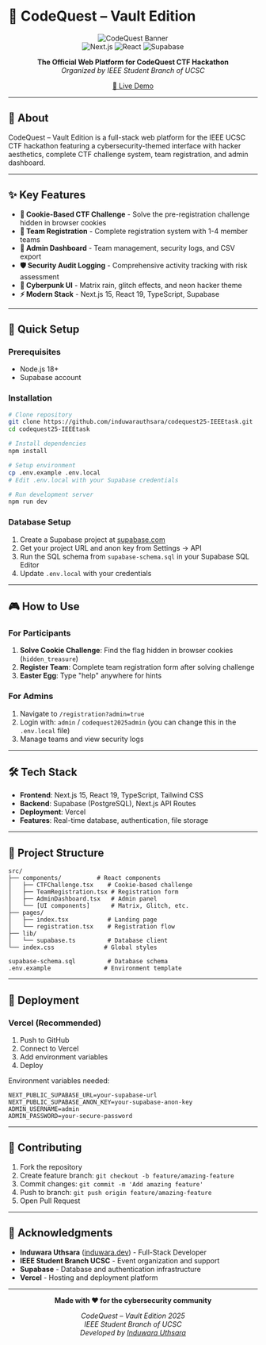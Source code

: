 # 🚀 CodeQuest – Vault Edition

<div align="center">

![CodeQuest Banner](https://img.shields.io/badge/CodeQuest-Vault%20Edition-red?style=for-the-badge&logo=hackthebox&logoColor=white)
<br/>
![Next.js](https://img.shields.io/badge/Next.js-15.5.2-black?style=for-the-badge&logo=next.js&logoColor=white)
![React](https://img.shields.io/badge/React-19.1.1-61DAFB?style=for-the-badge&logo=react&logoColor=white)
![Supabase](https://img.shields.io/badge/Supabase-3FCF8E?style=for-the-badge&logo=supabase&logoColor=white)

**The Official Web Platform for CodeQuest CTF Hackathon**  
*Organized by IEEE Student Branch of UCSC*

[🔗 Live Demo](https://codequest25-ieee-task.vercel.app)

</div>

---

## 🎯 About

CodeQuest – Vault Edition is a full-stack web platform for the IEEE UCSC CTF hackathon featuring a cybersecurity-themed interface with hacker aesthetics, complete CTF challenge system, team registration, and admin dashboard.

---

## ✨ Key Features

- **🍪 Cookie-Based CTF Challenge** - Solve the pre-registration challenge hidden in browser cookies
- **👥 Team Registration** - Complete registration system with 1-4 member teams
- **🔐 Admin Dashboard** - Team management, security logs, and CSV export
- **🛡️ Security Audit Logging** - Comprehensive activity tracking with risk assessment
- **🎨 Cyberpunk UI** - Matrix rain, glitch effects, and neon hacker theme
- **⚡ Modern Stack** - Next.js 15, React 19, TypeScript, Supabase

---

## 🚀 Quick Setup

### Prerequisites
- Node.js 18+
- Supabase account

### Installation
```bash
# Clone repository
git clone https://github.com/induwarauthsara/codequest25-IEEEtask.git
cd codequest25-IEEEtask

# Install dependencies
npm install

# Setup environment
cp .env.example .env.local
# Edit .env.local with your Supabase credentials

# Run development server
npm run dev
```

### Database Setup
1. Create a Supabase project at [supabase.com](https://supabase.com)
2. Get your project URL and anon key from Settings → API
3. Run the SQL schema from `supabase-schema.sql` in your Supabase SQL Editor
4. Update `.env.local` with your credentials

---

## 🎮 How to Use

### For Participants
1. **Solve Cookie Challenge**: Find the flag hidden in browser cookies (`hidden_treasure`)
2. **Register Team**: Complete team registration form after solving challenge
3. **Easter Egg**: Type "help" anywhere for hints

### For Admins
1. Navigate to `/registration?admin=true`
2. Login with: `admin` / `codequest2025admin`  (you can change this in the `.env.local` file)
3. Manage teams and view security logs

---

## 🛠️ Tech Stack

- **Frontend**: Next.js 15, React 19, TypeScript, Tailwind CSS
- **Backend**: Supabase (PostgreSQL), Next.js API Routes
- **Deployment**: Vercel
- **Features**: Real-time database, authentication, file storage

---

## 📁 Project Structure

```
src/
├── components/          # React components
│   ├── CTFChallenge.tsx    # Cookie-based challenge
│   ├── TeamRegistration.tsx # Registration form
│   ├── AdminDashboard.tsx   # Admin panel
│   └── [UI components]      # Matrix, Glitch, etc.
├── pages/
│   ├── index.tsx           # Landing page
│   └── registration.tsx    # Registration flow
├── lib/
│   └── supabase.ts         # Database client
└── index.css              # Global styles

supabase-schema.sql         # Database schema
.env.example               # Environment template
```

---

## 🚀 Deployment

### Vercel (Recommended)
1. Push to GitHub
2. Connect to Vercel
3. Add environment variables
4. Deploy

Environment variables needed:
```
NEXT_PUBLIC_SUPABASE_URL=your-supabase-url
NEXT_PUBLIC_SUPABASE_ANON_KEY=your-supabase-anon-key
ADMIN_USERNAME=admin
ADMIN_PASSWORD=your-secure-password
```

---

## 🤝 Contributing

1. Fork the repository
2. Create feature branch: `git checkout -b feature/amazing-feature`
3. Commit changes: `git commit -m 'Add amazing feature'`
4. Push to branch: `git push origin feature/amazing-feature`
5. Open Pull Request

---

## 🙏 Acknowledgments

- **Induwara Uthsara** ([induwara.dev](https://induwara.dev)) - Full-Stack Developer
- **IEEE Student Branch UCSC** - Event organization and support
- **Supabase** - Database and authentication infrastructure
- **Vercel** - Hosting and deployment platform

---

<div align="center">

**Made with ❤️ for the cybersecurity community**

*CodeQuest – Vault Edition 2025*  
*IEEE Student Branch of UCSC*  
*Developed by [Induwara Uthsara](https://induwara.dev)*

</div>
